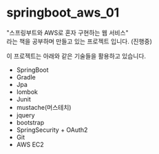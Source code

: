 # springboot_aws_01

"스프링부트와 AWS로 혼자 구현하는 웹 서비스"   
라는 책을 공부하며 만들고 있는 프로젝트 입니다. (진행중)   

이 프로젝트는 아래와 같은 기술들을 활용하고 있습니다. 
* SpringBoot 
* Gradle
* Jpa
* lombok
* Junit
* mustache(머스테치)
* jquery
* bootstrap
* SpringSecurity + OAuth2
* Git
* AWS EC2

